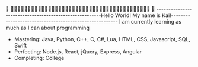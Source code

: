 👋 👋👋👋👋👋👋👋👋👋👋👋👋👋👋👋👋👋👋👋👋👋👋👋👋👋👋👋👋👋👋👋👋👋👋👋👋👋👋👋👋👋 👋
-------------------------------------------------------Hello World! My name is Kai!-------------------------------------------------------
I am currently learning as much as I can about programming
  - Mastering: Java, Python, C++, C, C#, Lua, HTML, CSS, Javascript, SQL, Swift
  - Perfecting: Node.js, React, jQuery, Express, Angular
  - Completing: College
